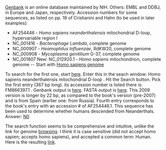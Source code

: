 [Genbank](https://www.ncbi.nlm.nih.gov/genbank/) is an online database maintained by NIH. Others: EMBL and DDBJ, in Europe and Japan, respectively. Accession numbers for some sequences, as listed on pp. 18 of Cristianini and Hahn (to be used in later examples):
* AF254446 - *Homo sapiens neanderthalensis* mitochondrial D-loop, hypervariable region I
* NC_001416 - *Bacterophage Lambda*, complete genome
* NC_000907 - *Heamophilus Influenzae*, RdKW20, complete genome
* NC_000908 - *Mycoplasma genitilium* G-37, complete genome
* NC_001807 New: NC_012920.1 - *Homo sapiens* mitochondrion, complete genome -- Start with [Homo sapiens genome](https://www.ncbi.nlm.nih.gov/nuccore/?term=Homo+sapiens+genome) 

To search for the first one, start [here](https://www.ncbi.nlm.nih.gov/nuccore/). Enter this in the seach window: Homo sapiens neanderthalensis mitochondrial D-loop . Hit the Search button. Pick the first entry (367 bp long). its accession number is listed there is: FM866397.1 . Genbank output is [here](https://www.ncbi.nlm.nih.gov/nuccore/FM866397.1?report=genbank). FASTA output is [here](https://www.ncbi.nlm.nih.gov/nuccore/FM866397.1?report=fasta). This 2009 version is longer by 22 bp, as compared to the book's version (pre-2007) and is from Spain (earlier one: from Russia). Fourth entry corresponds to the book's entry with an accession # of AF254446.1. This sequence has been used to determine whether humans descended from Neanderthals. Answer: [N0](https://www.cell.com/abstract/S0092-8674(00)80310-4)

The search function seems to be comprehensive and intuitive, unlike the link for genome [browsing](https://www.ncbi.nlm.nih.gov/genome/browse/#!/overview/). I think it is case sensitive (did not accept homo sapien; accepts homo sapiens), and accepted a common term: Human. Here is the resulting [link](https://www.ncbi.nlm.nih.gov/genome/51).
